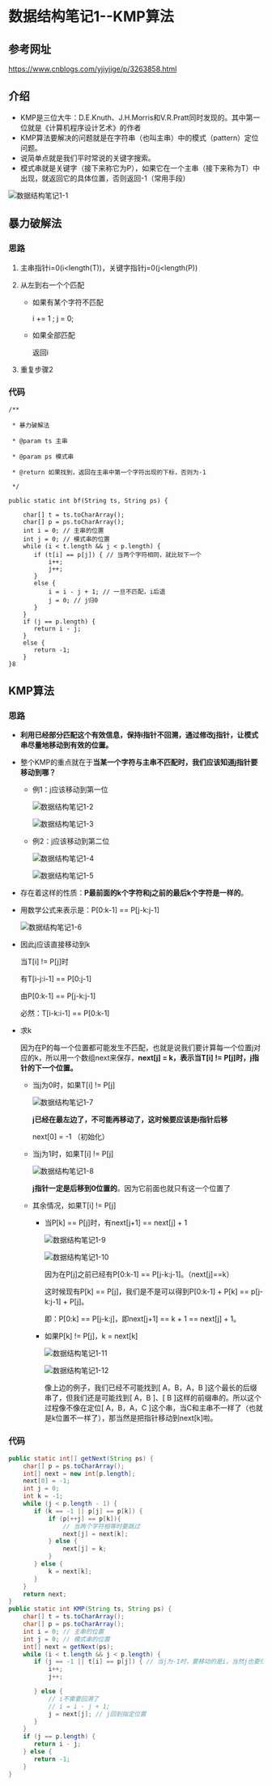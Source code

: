 # 数据结构笔记1--KMP算法

## 参考网址

https://www.cnblogs.com/yjiyjige/p/3263858.html

## 介绍

+ KMP是三位大牛：D.E.Knuth、J.H.Morris和V.R.Pratt同时发现的。其中第一位就是《计算机程序设计艺术》的作者
+ KMP算法要解决的问题就是在字符串（也叫主串）中的模式（pattern）定位问题。
+ 说简单点就是我们平时常说的关键字搜索。
+ 模式串就是关键字（接下来称它为P），如果它在一个主串（接下来称为T）中出现，就返回它的具体位置，否则返回-1（常用手段）

![数据结构笔记1-1](数据结构笔记1-1.png)

## 暴力破解法

### 思路

1. 主串指针i=0(i<length(T))，关键字指针j=0(j<length(P))

2. 从左到右一个个匹配

   + 如果有某个字符不匹配

     i += 1 ; j = 0;

   + 如果全部匹配

     返回i

3. 重复步骤2

### 代码

```8java
/**

 * 暴力破解法

 * @param ts 主串

 * @param ps 模式串

 * @return 如果找到，返回在主串中第一个字符出现的下标，否则为-1

 */

public static int bf(String ts, String ps) {

    char[] t = ts.toCharArray();
    char[] p = ps.toCharArray();
    int i = 0; // 主串的位置
    int j = 0; // 模式串的位置
    while (i < t.length && j < p.length) {
       if (t[i] == p[j]) { // 当两个字符相同，就比较下一个
           i++;
           j++;
       }
       else {
           i = i - j + 1; // 一旦不匹配，i后退
           j = 0; // j归0
       }
    }
    if (j == p.length) {
       return i - j;
    }
    else {
       return -1;
    }
}8
```

## KMP算法

### 思路

+ **利用已经部分匹配这个有效信息，保持i指针不回溯，通过修改j指针，让模式串尽量地移动到有效的位置。**

+ 整个KMP的重点就在于**当某一个字符与主串不匹配时，我们应该知道j指针要移动到哪？**

  + 例1：j应该移动到第一位

    ![数据结构笔记1-2](数据结构笔记1-2.png)

    ![数据结构笔记1-3](数据结构笔记1-3.png)

  + 例2：j应该移动到第二位

    ![数据结构笔记1-4](数据结构笔记1-4.png)

    ![数据结构笔记1-5](数据结构笔记1-5.png)

+ 存在着这样的性质：**P最前面的k个字符和j之前的最后k个字符是一样的**。

+ 用数学公式来表示是：P[0:k-1] == P[j-k:j-1]

  ![数据结构笔记1-6](数据结构笔记1-6.png)

+ 因此j应该直接移动到k

  当T[i] != P[j]时

  有T[i-j:i-1] == P[0:j-1]

  由P[0:k-1] == P[j-k:j-1]

  必然：T[i-k:i-1] == P[0:k-1]

+ 求k

  因为在P的每一个位置都可能发生不匹配，也就是说我们要计算每一个位置j对应的k，所以用一个数组next来保存，**next[j] = k，表示当T[i] != P[j]时，j指针的下一个位置。**

  + 当j为0时，如果T[i] != P[j]

    ![数据结构笔记1-7](数据结构笔记1-7.png)

    **j已经在最左边了，不可能再移动了，这时候要应该是i指针后移**

    next[0] = -1  （初始化）

  + 当j为1时，如果T[i] != P[j]

    ![数据结构笔记1-8](数据结构笔记1-8.png)

    **j指针一定是后移到0位置的**。因为它前面也就只有这一个位置了

  + 其余情况，如果T[i] != P[j]

    + 当P[k] == P[j]时，有next[j+1] == next[j] + 1

      ![数据结构笔记1-9](数据结构笔记1-9.png)

      ![数据结构笔记1-10](数据结构笔记1-10.png)

      因为在P[j]之前已经有P[0:k-1] == P[j-k:j-1]。（next[j]==k）

      这时候现有P[k] == P[j]，我们是不是可以得到P[0:k-1] + P[k] == p[j-k:j-1] + P[j]。

      即：P[0:k] == P[j-k:j]，即next[j+1] == k + 1 == next[j] + 1。

    + 如果P[k] != P[j]，k = next[k]

      ![数据结构笔记1-11](数据结构笔记1-11.png)

      ![数据结构笔记1-12](数据结构笔记1-12.png)

      像上边的例子，我们已经不可能找到[ A，B，A，B ]这个最长的后缀串了，但我们还是可能找到[ A，B ]、[ B ]这样的前缀串的。所以这个过程像不像在定位[ A，B，A，C ]这个串，当C和主串不一样了（也就是k位置不一样了），那当然是把指针移动到next[k]啦。

### 代码

```java
public static int[] getNext(String ps) {
    char[] p = ps.toCharArray();
    int[] next = new int[p.length];
    next[0] = -1;
    int j = 0;
    int k = -1;
    while (j < p.length - 1) {
       if (k == -1 || p[j] == p[k]) {
           if (p[++j] == p[k]){
               // 当两个字符相等时要跳过
               next[j] = next[k];
           } else {
               next[j] = k;
           } 
       } else {
           k = next[k];
       }
    }
    return next;
}
public static int KMP(String ts, String ps) {
    char[] t = ts.toCharArray();
    char[] p = ps.toCharArray();
    int i = 0; // 主串的位置
    int j = 0; // 模式串的位置
    int[] next = getNext(ps);
    while (i < t.length && j < p.length) {
       if (j == -1 || t[i] == p[j]) { // 当j为-1时，要移动的是i，当然j也要归0
           i++;
           j++;

       } else {
           // i不需要回溯了
           // i = i - j + 1;
           j = next[j]; // j回到指定位置
       }
    }
    if (j == p.length) {
       return i - j;
    } else {
       return -1;
    }
}
```

